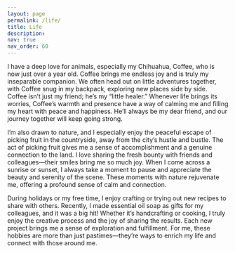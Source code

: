 ```yaml
---
layout: page
permalink: /life/
title: Life
description: 
nav: true
nav_order: 60
---
```


I have a deep love for animals, especially my Chihuahua, Coffee, who is now just over a year old. Coffee brings me endless joy and is truly my inseparable companion. We often head out on little adventures together, with Coffee snug in my backpack, exploring new places side by side. Coffee isn’t just my friend; he’s my “little healer.” Whenever life brings its worries, Coffee’s warmth and presence have a way of calming me and filling my heart with peace and happiness. He’ll always be my dear friend, and our journey together will keep going strong.


<!-- <div class="t-grid-wrap life-page-g1">
    <div class="t-grid-item tgi1" ><img class="t-grid-item-img" src="/assets/img/life/f1.jpg" /></div>
    <div class="t-grid-item tgi2"><img class="t-grid-item-img"  src="/assets/img/life/f2.jpg" /></div>
    <div class="t-grid-item tgi3"><img class="t-grid-item-img"  src="/assets/img/life/f3.jpg" /></div>
</div> -->





I’m also drawn to nature, and I especially enjoy the peaceful escape of picking fruit in the countryside, away from the city’s hustle and bustle. The act of picking fruit gives me a sense of accomplishment and a genuine connection to the land. I love sharing the fresh bounty with friends and colleagues—their smiles bring me so much joy. When I come across a sunrise or sunset, I always take a moment to pause and appreciate the beauty and serenity of the scene. These moments with nature rejuvenate me, offering a profound sense of calm and connection.


<!-- <div class="t-grid-wrap life-page-g2">
    <div class="t-grid-item tgi1" ><img class="t-grid-item-img" src="/assets/img/life/f4.png" /></div>
    <div class="t-grid-item tgi2"><img class="t-grid-item-img"  src="/assets/img/life/f5.jpg" /></div>
    <div class="t-grid-item tgi3"><img class="t-grid-item-img"  src="/assets/img/life/f6.jpg" /></div>
    <div class="t-grid-item tgi3"><img class="t-grid-item-img"  src="/assets/img/life/f7.jpg" /></div>
</div> -->


During holidays or my free time, I enjoy crafting or trying out new recipes to share with others. Recently, I made essential oil soap as gifts for my colleagues, and it was a big hit! Whether it’s handcrafting or cooking, I truly enjoy the creative process and the joy of sharing the results. Each new project brings me a sense of exploration and fulfillment. For me, these hobbies are more than just pastimes—they’re ways to enrich my life and connect with those around me.

<!-- 
<div class="t-grid-wrap life-page-g3">
    <div class="t-grid-item tgi1" ><img class="t-grid-item-img" src="/assets/img/life/f8.jpg" /></div>
</div> -->